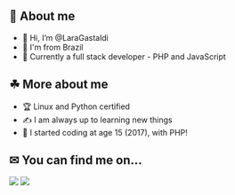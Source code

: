 ## 🤔 About me
- 👋 Hi, I’m @LaraGastaldi
- 🌴 I'm from Brazil
- 🔬 Currently a full stack developer - PHP and JavaScript

## ☘ More about me
- 🏆 Linux and Python certified
- ✍ I am always up to learning new things
- 📖 I started coding at age 15 (2017), with PHP!

## ✉ You can find me on...
[<img src="https://img.shields.io/badge/LinkedIn-0077B5?style=for-the-badge&logo=linkedin&logoColor=white"/>](https://www.linkedin.com/in/lara-gastaldi-0253481a4/)
[<img src="https://img.shields.io/badge/Gmail-D14836?style=for-the-badge&logo=gmail&logoColor=white"/>](mailto:lara.f.gastaldi@gmail.com)
<!---
LaraGastaldi/LaraGastaldi is a ✨ special ✨ repository because its `README.md` (this file) appears on your GitHub profile.
You can click the Preview link to take a look at your changes.
--->
